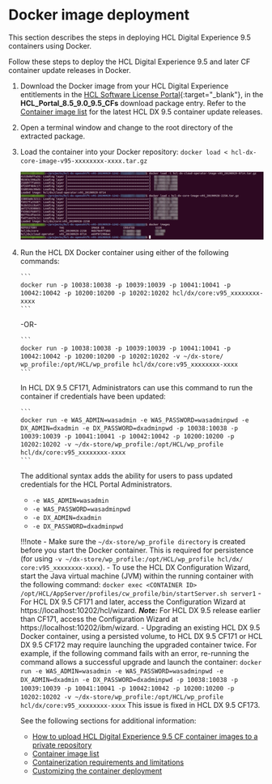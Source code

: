 # Docker image deployment

This section describes the steps in deploying HCL Digital Experience 9.5 containers using Docker.

Follow these steps to deploy the HCL Digital Experience 9.5 and later CF container update releases in Docker.

1.  Download the Docker image from your HCL Digital Experience entitlements in the [HCL Software License Portal](https://www.hcltech.com/software/support/release){:target="_blank"}, in the **HCL_Portal_8.5_9.0_9.5_CFs** download package entry. Refer to the [Container image list](../container/image_list.md) for the latest HCL DX 9.5 container update releases.

2.  Open a terminal window and change to the root directory of the extracted package.

3.  Load the container into your Docker repository: `docker load < hcl-dx-core-image-v95-xxxxxxxx-xxxx.tar.gz`
    
    ![Loading the container into your Docker repository](../docker/_img/container_docker_deploy.png)

4.  Run the HCL DX Docker container using either of the following commands:

        ```
        docker run -p 10038:10038 -p 10039:10039 -p 10041:10041 -p 
        10042:10042 -p 10200:10200 -p 10202:10202 hcl/dx/core:v95_xxxxxxxx-xxxx
        ```


    -OR-
    
        ```
        docker run -p 10038:10038 -p 10039:10039 -p 10041:10041 -p 
        10042:10042 -p 10200:10200 -p 10202:10202 -v ~/dx-store/
        wp_profile:/opt/HCL/wp_profile hcl/dx/core:v95_xxxxxxxx-xxxx
        ```

    In HCL DX 9.5 CF171, Administrators can use this command to run the container if credentials have been updated:

        ```
        docker run -e WAS_ADMIN=wasadmin -e WAS_PASSWORD=wasadminpwd -e 
        DX_ADMIN=dxadmin -e DX_PASSWORD=dxadminpwd -p 10038:10038 -p 
        10039:10039 -p 10041:10041 -p 10042:10042 -p 10200:10200 -p 
        10202:10202 -v ~/dx-store/wp_profile:/opt/HCL/wp_profile hcl/dx/core:v95_xxxxxxxx-xxxx
        ```

    The additional syntax adds the ability for users to pass updated credentials for the HCL Portal Administrators.

    - `-e WAS_ADMIN=wasadmin`
    - `-e WAS_PASSWORD=wasadminpwd`
    - `-e DX_ADMIN=dxadmin`
    - `-e DX_PASSWORD=dxadminpwd`

    !!!note
        - Make sure the `~/dx-store/wp_profile directory` is created before you start the Docker container. This is required for persistence (for using `-v ~/dx-store/wp_profile:/opt/HCL/wp_profile hcl/dx/ core:v95_xxxxxxxx-xxxx`).
        - To use the HCL DX Configuration Wizard, start the Java virtual machine \(JVM\) within the running container with the following command: `docker exec <CONTAINER ID> /opt/HCL/AppServer/profiles/cw_profile/bin/startServer.sh server1`
        - For HCL DX 9.5 CF171 and later, access the Configuration Wizard at https://localhost:10202/hcl/wizard.
            ***Note:*** For HCL DX 9.5 release earlier than CF171, access the Configuration Wizard at https://localhost:10202/ibm/wizard.
        - Upgrading an existing HCL DX 9.5 Docker container, using a persisted volume, to HCL DX 9.5 CF171 or HCL DX 9.5 CF172 may require launching the upgraded container twice. For example, if the following command fails with an error, re-running the command allows a successful upgrade and launch the container:
            ```
                docker run -e WAS_ADMIN=wasadmin -e WAS_PASSWORD=wasadminpwd -e 
                DX_ADMIN=dxadmin -e DX_PASSWORD=dxadminpwd -p 10038:10038 -p 
                10039:10039 -p 10041:10041 -p 10042:10042 -p 10200:10200 -p 
                10202:10202 -v ~/dx-store/wp_profile:/opt/HCL/wp_profile hcl/dx/core:v95_xxxxxxxx-xxxx
            ```
        This issue is fixed in HCL DX 9.5 CF173.

    See the following sections for additional information:

    -   [How to upload HCL Digital Experience 9.5 CF container images to a private repository](https://youtu.be/XJONRdpgCuo)
    -   [Container image list](../container/image_list.md)
    -   [Containerization requirements and limitations](../../../get_started/plan_deployment/container_deployment/limitations_requirements.md)
    -   [Customizing the container deployment](../../manage/container_configuration/operator-based/customizing_container_deployment.md)


